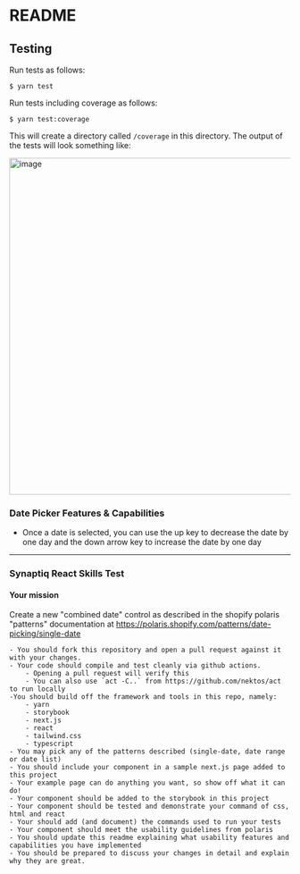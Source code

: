 # README

## Testing

Run tests as follows:

```
$ yarn test
```

Run tests including coverage as follows:

```
$ yarn test:coverage
```

This will create a directory called `/coverage` in this directory. The output of the tests will look something like:

<img width="603" alt="image" src="https://github.com/frodosamoa/synaptiq-coding-assessments/assets/1582620/0f27114b-ead4-474c-a9e7-cb76787c1d7e">

### Date Picker Features & Capabilities

- Once a date is selected, you can use the up key to decrease the date by one day and the down arrow key to increase the date by one day

---

### Synaptiq React Skills Test

#### Your mission

Create a new "combined date" control as described in the shopify polaris "patterns"
documentation at https://polaris.shopify.com/patterns/date-picking/single-date

    - You should fork this repository and open a pull request against it with your changes.
    - Your code should compile and test cleanly via github actions.
        - Opening a pull request will verify this
        - You can also use `act -C..` from https://github.com/nektos/act to run locally
    -You should build off the framework and tools in this repo, namely:
        - yarn
        - storybook
        - next.js
        - react
        - tailwind.css
        - typescript
    - You may pick any of the patterns described (single-date, date range or date list)
    - You should include your component in a sample next.js page added to this project
    - Your example page can do anything you want, so show off what it can do!
    - Your component should be added to the storybook in this project
    - Your component should be tested and demonstrate your command of css, html and react
    - Your should add (and document) the commands used to run your tests
    - Your component should meet the usability guidelines from polaris
    - You should update this readme explaining what usability features and capabilities you have implemented
    - You should be prepared to discuss your changes in detail and explain why they are great.
